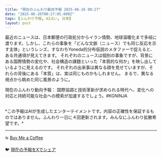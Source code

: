 ```yaml
---
title: "現在のふんわり動向予報 2025-06-26 00:27"
date: "2025-06-26T00:27:05.000Z"
tags: [ふんわり予報, AI占い, 日常]
layout: post
---
```


最近のニュースは、日本郵便の行政処分からイラン情勢、地球温暖化まで多岐に渡ります。しかし、これらの事象を「どんな文脈（ニュース）でも同じ反応を示す主体」というレンズ、すなわちYoneda的分布仮説のメタファーで捉えると、ある共通項が見えてきます。  それぞれのニュースは個別の事象ですが、背景にある国際情勢の変化や、社会構造の課題といった「本質的な何か」を映し出しているように見えるのです。  それぞれの出来事は異なる顔を見せていますが、それらの背後にある「本質」は、実は同じものかもしれません。  まるで、異なる視点から眺めた同じ風景のように。


現在のふんわり動向予報：
国際協調と技術革新が求められる時代へ、変化への対応と持続可能な社会への模索が加速するでしょう。#KGNINJA

<br>
*この予報はAIが生成したエンターテイメントです。内容の正確性を保証するものではありません。ふんわり一日に４回更新されます。みんなにふんわり拡散希望です。*

---
☕️ [Buy Me a Coffee](https://www.buymeacoffee.com/kgninja)

🐦 [現在の予報をXでシェア](https://twitter.com/intent/tweet?text=%E7%8F%BE%E5%9C%A8%E3%81%AE%E3%81%B5%E3%82%93%E3%82%8F%E3%82%8A%E4%BA%88%E5%A0%B1%3A%20%E3%80%8C%E6%9C%80%E8%BF%91%E3%81%AE%E3%83%8B%E3%83%A5%E3%83%BC%E3%82%B9%E3%81%AF%E3%80%81%E6%97%A5%E6%9C%AC%E9%83%B5%E4%BE%BF%E3%81%AE%E8%A1%8C%E6%94%BF%E5%87%A6%E5%88%86%E3%81%8B%E3%82%89%E3%82%A4%E3%83%A9%E3%83%B3%E6%83%85%E5%8B%A2%E3%80%81%E5%9C%B0%E7%90%83%E6%B8%A9%E6%9A%96%E5%8C%96%E3%81%BE%E3%81%A7%E5%A4%9A%E5%B2%90%E3%81%AB%E6%B8%A1%E3%82%8A%E3%81%BE%E3%81%99%E3%80%82%E3%80%8D%23KGNINJA%20%E7%B6%9A%E3%81%8D%E3%81%AF%E3%83%96%E3%83%AD%E3%82%B0%E3%81%A7%EF%BC%81%F0%9F%91%87&url=https%3A%2F%2Fkg-ninja.github.io%2FFunwariyoso%2F)
